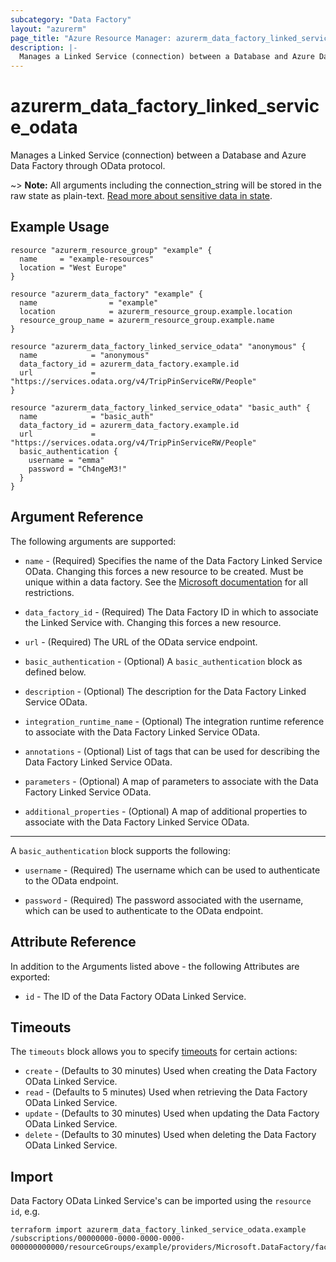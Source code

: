 ```yaml
---
subcategory: "Data Factory"
layout: "azurerm"
page_title: "Azure Resource Manager: azurerm_data_factory_linked_service_odata"
description: |-
  Manages a Linked Service (connection) between a Database and Azure Data Factory through OData protocol.
---
```


# azurerm_data_factory_linked_service_odata

Manages a Linked Service (connection) between a Database and Azure Data Factory through OData protocol.

~> **Note:** All arguments including the connection_string will be stored in the raw state as plain-text. [Read more about sensitive data in state](/docs/state/sensitive-data.html).

## Example Usage

```hcl
resource "azurerm_resource_group" "example" {
  name     = "example-resources"
  location = "West Europe"
}

resource "azurerm_data_factory" "example" {
  name                = "example"
  location            = azurerm_resource_group.example.location
  resource_group_name = azurerm_resource_group.example.name
}

resource "azurerm_data_factory_linked_service_odata" "anonymous" {
  name            = "anonymous"
  data_factory_id = azurerm_data_factory.example.id
  url             = "https://services.odata.org/v4/TripPinServiceRW/People"
}

resource "azurerm_data_factory_linked_service_odata" "basic_auth" {
  name            = "basic_auth"
  data_factory_id = azurerm_data_factory.example.id
  url             = "https://services.odata.org/v4/TripPinServiceRW/People"
  basic_authentication {
    username = "emma"
    password = "Ch4ngeM3!"
  }
}
```

## Argument Reference

The following arguments are supported:

* `name` - (Required) Specifies the name of the Data Factory Linked Service OData. Changing this forces a new resource to be created. Must be unique within a data factory. See the [Microsoft documentation](https://docs.microsoft.com/azure/data-factory/naming-rules) for all restrictions.

* `data_factory_id` - (Required) The Data Factory ID in which to associate the Linked Service with. Changing this forces a new resource.

* `url` - (Required) The URL of the OData service endpoint.

* `basic_authentication` - (Optional) A `basic_authentication` block as defined below.

* `description` - (Optional) The description for the Data Factory Linked Service OData.

* `integration_runtime_name` - (Optional) The integration runtime reference to associate with the Data Factory Linked Service OData.

* `annotations` - (Optional) List of tags that can be used for describing the Data Factory Linked Service OData.

* `parameters` - (Optional) A map of parameters to associate with the Data Factory Linked Service OData.

* `additional_properties` - (Optional) A map of additional properties to associate with the Data Factory Linked Service OData.

---

A `basic_authentication` block supports the following:

* `username` - (Required) The username which can be used to authenticate to the OData endpoint.

* `password` - (Required) The password associated with the username, which can be used to authenticate to the OData endpoint.

## Attribute Reference

In addition to the Arguments listed above - the following Attributes are exported:

* `id` - The ID of the Data Factory OData Linked Service.

## Timeouts

The `timeouts` block allows you to specify [timeouts](https://developer.hashicorp.com/terraform/language/resources/configure#define-operation-timeouts) for certain actions:

* `create` - (Defaults to 30 minutes) Used when creating the Data Factory OData Linked Service.
* `read` - (Defaults to 5 minutes) Used when retrieving the Data Factory OData Linked Service.
* `update` - (Defaults to 30 minutes) Used when updating the Data Factory OData Linked Service.
* `delete` - (Defaults to 30 minutes) Used when deleting the Data Factory OData Linked Service.

## Import

Data Factory OData Linked Service's can be imported using the `resource id`, e.g.

```shell
terraform import azurerm_data_factory_linked_service_odata.example /subscriptions/00000000-0000-0000-0000-000000000000/resourceGroups/example/providers/Microsoft.DataFactory/factories/example/linkedservices/example
```
